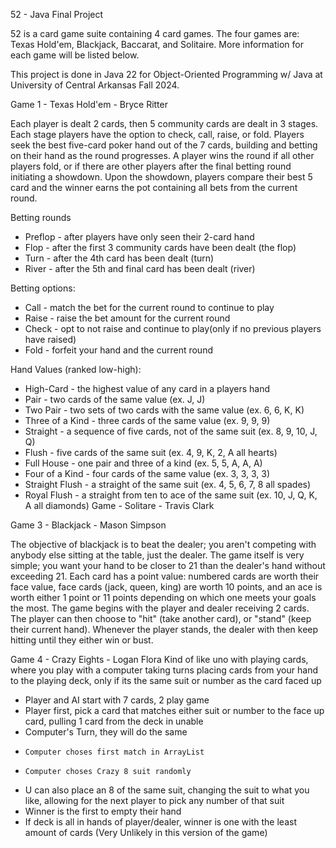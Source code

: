 52 - Java Final Project

52 is a card game suite containing 4 card games. The four games are: Texas Hold'em, Blackjack, Baccarat, and Solitaire. More information for each game will be listed below.

This project is done in Java 22 for Object-Oriented Programming w/ Java at University of Central Arkansas Fall 2024.


Game 1 - Texas Hold'em - Bryce Ritter

Each player is dealt 2 cards, then 5 community cards are dealt in 3 stages. Each stage players have the option to check, call, raise, or fold. Players seek the best five-card poker hand out of the 7 cards, building and betting on their hand as the round progresses. A player wins the round if all other players fold, or if there are other players after the final betting round initiating a showdown. Upon the showdown, players compare their best 5 card and the winner earns the pot containing all bets from the current round.

Betting rounds
- Preflop - after players have only seen their 2-card hand
- Flop - after the first 3 community cards have been dealt (the flop)
- Turn - after the 4th card has been dealt (turn)
- River - after the 5th and final card has been dealt (river)

Betting options:
- Call - match the bet for the current round to continue to play
- Raise - raise the bet amount for the current round
- Check - opt to not raise and continue to play(only if no previous players have raised)
- Fold - forfeit your hand and the current round 

Hand Values (ranked low-high):
- High-Card - the highest value of any card in a players hand 
- Pair - two cards of the same value (ex. J, J)
- Two Pair - two sets of two cards with the same value (ex. 6, 6, K, K)
- Three of a Kind - three cards of the same value (ex. 9, 9, 9)
- Straight - a sequence of five cards, not of the same suit (ex. 8, 9, 10, J, Q)
- Flush - five cards of the same suit (ex. 4, 9, K, 2, A all hearts)
- Full House - one pair and three of a kind (ex. 5, 5, A, A, A)
- Four of a Kind - four cards of the same value (ex. 3, 3, 3, 3)
- Straight Flush - a straight of the same suit (ex. 4, 5, 6, 7, 8 all spades)
- Royal Flush - a straight from ten to ace of the same suit (ex. 10, J, Q, K, A all diamonds)
Game - Solitare - Travis Clark

Game 3 - Blackjack - Mason Simpson

The objective of blackjack is to beat the dealer; you aren't competing with anybody else sitting at the table, just the dealer. The game itself is very simple; you want your hand to be closer to 21 than the dealer's hand without exceeding 21. Each card has a point value: numbered cards are worth their face value, face cards (jack, queen, king) are worth 10 points, and an ace is worth either 1 point or 11 points depending on which one meets your goals the most. The game begins with the player and dealer receiving 2 cards. The player can then choose to "hit" (take another card), or "stand" (keep their current hand). Whenever the player stands, the dealer with then keep hitting until they either win or bust.

Game 4 - Crazy Eights - Logan Flora
 Kind of like uno with playing cards, where you play with a computer taking turns placing cards from your hand to the playing deck, only if its the same suit or number as the card faced up
- Player and AI start with 7 cards, 2 play game
- Player first, pick a card that matches either suit or number to the face up card, pulling 1 card from the deck in unable
- Computer's Turn, they will do the same
-     Computer choses first match in ArrayList
-     Computer choses Crazy 8 suit randomly
- U can also place an 8 of the same suit, changing the suit to what you like, allowing for the next player to pick any number of that suit
- Winner is the first to empty their hand
- If deck is all in hands of player/dealer, winner is one with the least amount of cards (Very Unlikely in this version of the game)